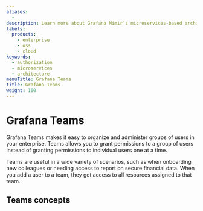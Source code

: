 ```yaml
---
aliases:
  - 
description: Learn more about Grafana Mimir’s microservices-based architecture.
labels:
  products:
    - enterprise
    - oss
    - cloud
keywords:
  - authorization
  - microservices
  - architecture
menuTitle: Grafana Teams
title: Grafana Teams
weight: 100
---
```


# Grafana Teams

Grafana Teams makes it easy to organize and administer groups of users in your enterprise. Teams allows you to grant permissions to a group of users instead of granting permissions to individual users one at a time.

Teams are useful in a wide variety of scenarios, such as when onboarding new colleagues or needing access to report on secure financial data. When you add a user to a team, they get access to all resources assigned to that team.

## Teams concepts

